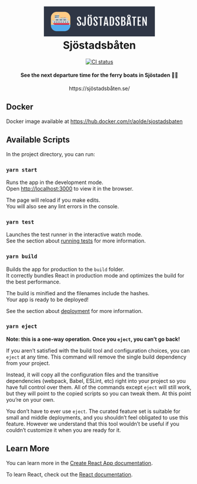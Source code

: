 <h1 align="center">
  <br>
  <a href="https://sjöstadsbåten.se"><img src="sjostadsbaten.png" alt="Sjöstadsbåten" width="300" /></a>
  <br>
  Sjöstadsbåten
  <br>
</h1>
<p align="center"><a href="https://github.com/aolde/sjostadsbaten/actions/workflows/node.js.yml"><img src="https://github.com/aolde/sjostadsbaten/actions/workflows/node.js.yml/badge.svg" alt="CI status" /></a></p>
<h4 align="center">See the next departure time for the ferry boats in Sjöstaden 🚣‍♀️</h4>
<p align="center">https://sjöstadsbåten.se/</p>

## Docker

Docker image available at https://hub.docker.com/r/aolde/sjostadsbaten

## Available Scripts

In the project directory, you can run:

### `yarn start`

Runs the app in the development mode.\
Open [http://localhost:3000](http://localhost:3000) to view it in the browser.

The page will reload if you make edits.\
You will also see any lint errors in the console.

### `yarn test`

Launches the test runner in the interactive watch mode.\
See the section about [running tests](https://facebook.github.io/create-react-app/docs/running-tests) for more information.

### `yarn build`

Builds the app for production to the `build` folder.\
It correctly bundles React in production mode and optimizes the build for the best performance.

The build is minified and the filenames include the hashes.\
Your app is ready to be deployed!

See the section about [deployment](https://facebook.github.io/create-react-app/docs/deployment) for more information.

### `yarn eject`

**Note: this is a one-way operation. Once you `eject`, you can’t go back!**

If you aren’t satisfied with the build tool and configuration choices, you can `eject` at any time. This command will remove the single build dependency from your project.

Instead, it will copy all the configuration files and the transitive dependencies (webpack, Babel, ESLint, etc) right into your project so you have full control over them. All of the commands except `eject` will still work, but they will point to the copied scripts so you can tweak them. At this point you’re on your own.

You don’t have to ever use `eject`. The curated feature set is suitable for small and middle deployments, and you shouldn’t feel obligated to use this feature. However we understand that this tool wouldn’t be useful if you couldn’t customize it when you are ready for it.

## Learn More

You can learn more in the [Create React App documentation](https://facebook.github.io/create-react-app/docs/getting-started).

To learn React, check out the [React documentation](https://reactjs.org/).
